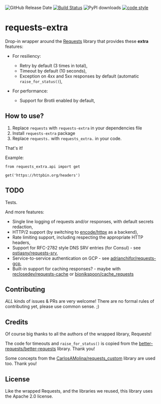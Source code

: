![GitHub Release Date](https://img.shields.io/github/release-date/gdubicki/requests-extra)
[![Build Status](https://travis-ci.com/gdubicki/requests-extra.svg?branch=master)](https://travis-ci.com/gdubicki/requests-extra)
![PyPI downloads](https://img.shields.io/pypi/dm/requests-extra?label=PyPI%20Downloads)
[![code style](https://img.shields.io/badge/code%20style-black-000000.svg)](https://github.com/psf/black)

# requests-extra

Drop-in wrapper around the [Requests](https://github.com/psf/requests) library
that provides these **extra** features:

* For resiliency:
  * Retry by default (3 times in total),
  * Timeout by default (10 seconds),
  * Exception on 4xx and 5xx responses by default (automatic `raise_for_status()`),

* For performance:
  * Support for Brotli enabled by default,

## How to use?

1. Replace `requests` with `requests-extra` in your dependencies file
2. Install `requests-extra` package
3. Replace `requests.` with `requests_extra.` in your code.

That's it!

Example:
```
from requests_extra.api import get

get('https://httpbin.org/headers')
```

## TODO

Tests.

And more features:

* Single line logging of requests and/or responses, with default secrets redaction,
* HTTP/2 support (by switching to [encode/httpx](https://github.com/encode/httpx) as a backend),
* Rate limiting support, including respecting the appropriate HTTP headers,
* Support for RFC-2782 style DNS SRV entries (for Consul) -
  see [pstiasny/requests-srv](https://github.com/pstiasny/requests-srv),
* Service-to-service authentication on GCP -
  see [adrianchifor/requests-gcp](https://github.com/adrianchifor/requests-gcp),
* Built-in support for caching responses? -
  maybe with [reclosedev/requests-cache](https://github.com/reclosedev/requests-cache)
  or [bionikspoon/cache_requests](https://github.com/bionikspoon/cache_requests)

## Contributing

*ALL* kinds of issues & PRs are very welcome! There are no formal rules of contributing yet, please use common sense. ;)

## Credits

Of course big thanks to all the authors of the wrapped library, Requests!

The code for timeouts and `raise_for_status()` is copied from
the [better-requests/better-requests](https://github.com/better-requests/better-requests) library. Thank you!

Some concepts from
the [CarlosAMolina/requests_custom](https://github.com/CarlosAMolina/requests_custom) library are used too. Thank you!

## License

Like the wrapped Requests, and the libraries we reused, this library uses the Apache 2.0 license.
